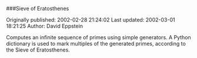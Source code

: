###Sieve of Eratosthenes

Originally published: 2002-02-28 21:24:02
Last updated: 2002-03-01 18:21:25
Author: David Eppstein

Computes an infinite sequence of primes using simple generators.  A Python dictionary is used to mark multiples of the generated primes, according to the Sieve of Eratosthenes.